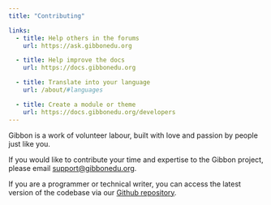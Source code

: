 ```yaml
---
title: "Contributing"

links:
  - title: Help others in the forums
    url: https://ask.gibbonedu.org

  - title: Help improve the docs
    url: https://docs.gibbonedu.org

  - title: Translate into your language
    url: /about/#languages

  - title: Create a module or theme
    url: https://docs.gibbonedu.org/developers
---
```

Gibbon is a work of volunteer labour, built with love and passion by people just like you.
                
If you would like to contribute your time and expertise to the Gibbon project, please email [support@gibbonedu.org](mailto:support@gibbonedu.org).  
    
If you are a programmer or technical writer, you can access the latest version of the codebase via our [Github repository](https://github.com/GibbonEdu/core).
